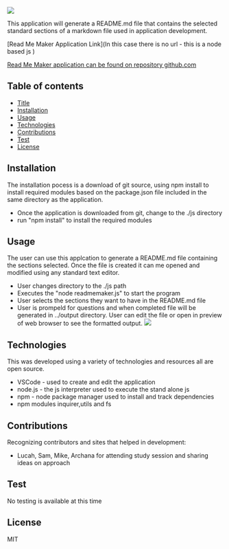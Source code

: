 ![](../images/readmemaker.jpg)

This application will generate a README.md file that contains the selected standard sections of a markdown file used in application development.

[Read Me Maker Application Link](In this case there is no url - this is a node based js )

[Read Me Maker application can be found on repository github.com](https://www.github.com/ktywelch/readmemaker)
## Table of contents
* [Title](#Title)
* [Installation](#Installation)
* [Usage](#Usage)
* [Technologies](#Technologies)
* [Contributions](#Contributions)
* [Test](#Test)
* [License](#License)
## Installation
The installation pocess is a download of git source, using npm install to install required modules based on the package.json file included in the same directory as the application.

* Once the application is downloaded from git, change to the ./js directory
* run "npm install" to install the required modules

## Usage
The user can use this applcation to generate a README.md file containing the sections selected. Once the file is created it can me opened and modified using any standard text editor.

* User changes directory to the ./js path 
* Executes the "node readmemaker.js" to start the program
* User selects the sections they want to have in the README.md file
* User is prompeld for questions and when completed file will be generated in ../output directory. User can edit the file or open in preview of web browser to see the formatted output.
![](./images/readmemaker.gif)


## Technologies
This was developed using a variety of technologies and resources all are open source.

* VSCode - used to create and edit the application
* node.js - the js interpreter used to execute the stand alone js
* npm - node package manager used to install and track dependencies
* npm modules inquirer,utils and fs

## Contributions
Recognizing contributors and sites that helped in development:

* Lucah, Sam, Mike, Archana for attending study session and sharing ideas on approach
## Test
No testing is available at this time
## License
MIT